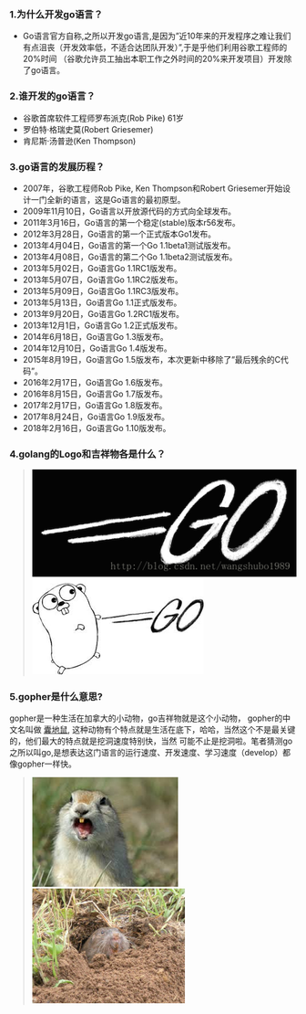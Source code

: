 ### 1.为什么开发go语言？
* Go语言官方自称,之所以开发go语言,是因为”近10年来的开发程序之难让我们有点沮丧（开发效率低，不适合达团队开发）”,于是乎他们利用谷歌工程师的20%时间
（谷歌允许员工抽出本职工作之外时间的20%来开发项目）开发除了go语言。

### 2.谁开发的go语言？

* 谷歌首席软件工程师罗布派克(Rob Pike) 61岁
* 罗伯特·格瑞史莫(Robert Griesemer)
* 肯尼斯·汤普逊(Ken Thompson)

### 3.go语言的发展历程？

* 2007年，谷歌工程师Rob Pike, Ken Thompson和Robert Griesemer开始设计一门全新的语言，这是Go语言的最初原型。
* 2009年11月10日，Go语言以开放源代码的方式向全球发布。
* 2011年3月16日，Go语言的第一个稳定(stable)版本r56发布。
* 2012年3月28日，Go语言的第一个正式版本Go1发布。
* 2013年4月04日，Go语言的第一个Go 1.1beta1测试版发布。
* 2013年4月08日，Go语言的第二个Go 1.1beta2测试版发布。
* 2013年5月02日，Go语言Go 1.1RC1版发布。
* 2013年5月07日，Go语言Go 1.1RC2版发布。
* 2013年5月09日，Go语言Go 1.1RC3版发布。
* 2013年5月13日，Go语言Go 1.1正式版发布。
* 2013年9月20日，Go语言Go 1.2RC1版发布。
* 2013年12月1日，Go语言Go 1.2正式版发布。
* 2014年6月18日，Go语言Go 1.3版发布。
* 2014年12月10日，Go语言Go 1.4版发布。
* 2015年8月19日，Go语言Go 1.5版发布，本次更新中移除了”最后残余的C代码”。
* 2016年2月17日，Go语言Go 1.6版发布。
* 2016年8月15日，Go语言Go 1.7版发布。
* 2017年2月17日，Go语言Go 1.8版发布。
* 2017年8月24日，Go语言Go 1.9版发布。
* 2018年2月16日，Go语言Go 1.10版发布。

### 4.golang的Logo和吉祥物各是什么？

> ![go_logo](../images/go_logo.png)<br>![go_logo](../images/go_mascot.jpeg)

### 5.gopher是什么意思?

gopher是一种生活在加拿大的小动物，go吉祥物就是这个小动物， gopher的中文名叫做
[囊地鼠](https://baike.baidu.com/item/%E5%9B%8A%E5%9C%B0%E9%BC%A0/7633156?fr=aladdin),
这种动物有个特点就是生活在底下，哈哈，当然这个不是最关键的，他们最大的特点就是挖洞速度特别快，当然
可能不止是挖洞啦。笔者猜测go之所以叫go,是想表达这门语言的运行速度、开发速度、学习速度（develop）都像gopher一样快。
> ![gopher](../images/gopher.jpeg) ![gopher](../images/geomyidae.jpg)
